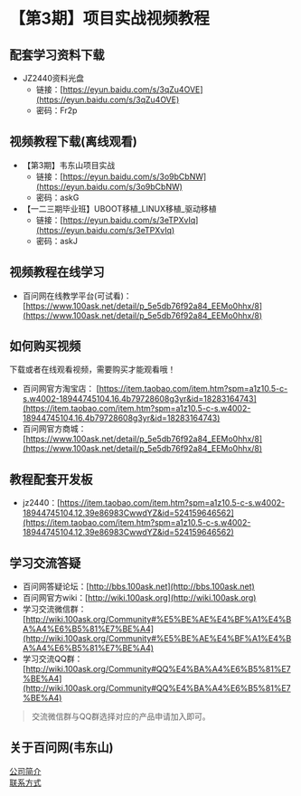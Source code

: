 # 【第3期】项目实战视频教程
## 配套学习资料下载
- JZ2440资料光盘  
  - 链接：[https://eyun.baidu.com/s/3qZu4OVE](https://eyun.baidu.com/s/3qZu4OVE)
  - 密码：Fr2p

## 视频教程下载(离线观看)
- 【第3期】韦东山项目实战	
  - 链接：[https://eyun.baidu.com/s/3o9bCbNW](https://eyun.baidu.com/s/3o9bCbNW)
  - 密码：askG
- 【一二三期毕业班】UBOOT移植_LINUX移植_驱动移植	
  - 链接：[https://eyun.baidu.com/s/3eTPXvIq](https://eyun.baidu.com/s/3eTPXvIq)
  - 密码：askJ

## 视频教程在线学习
- 百问网在线教学平台(可试看)：[https://www.100ask.net/detail/p_5e5db76f92a84_EEMo0hhx/8](https://www.100ask.net/detail/p_5e5db76f92a84_EEMo0hhx/8)

## 如何购买视频
下载或者在线观看视频，需要购买才能观看哦！<br>
- 百问网官方淘宝店： [https://item.taobao.com/item.htm?spm=a1z10.5-c-s.w4002-18944745104.16.4b79728608g3yr&id=18283164743](https://item.taobao.com/item.htm?spm=a1z10.5-c-s.w4002-18944745104.16.4b79728608g3yr&id=18283164743)
- 百问网官方商城：     [https://www.100ask.net/detail/p_5e5db76f92a84_EEMo0hhx/8](https://www.100ask.net/detail/p_5e5db76f92a84_EEMo0hhx/8)

## 教程配套开发板
- jz2440：[https://item.taobao.com/item.htm?spm=a1z10.5-c-s.w4002-18944745104.12.39e86983CwwdYZ&id=524159646562](https://item.taobao.com/item.htm?spm=a1z10.5-c-s.w4002-18944745104.12.39e86983CwwdYZ&id=524159646562)

## 学习交流答疑
- 百问网答疑论坛：[http://bbs.100ask.net](http://bbs.100ask.net)
- 百问网官方wiki：[http://wiki.100ask.org](http://wiki.100ask.org)
- 学习交流微信群：[http://wiki.100ask.org/Community#%E5%BE%AE%E4%BF%A1%E4%BA%A4%E6%B5%81%E7%BE%A4](http://wiki.100ask.org/Community#%E5%BE%AE%E4%BF%A1%E4%BA%A4%E6%B5%81%E7%BE%A4)
- 学习交流QQ群：  [http://wiki.100ask.org/Community#QQ%E4%BA%A4%E6%B5%81%E7%BE%A4](http://wiki.100ask.org/Community#QQ%E4%BA%A4%E6%B5%81%E7%BE%A4)

> 交流微信群与QQ群选择对应的产品申请加入即可。

## 关于百问网(韦东山)
[公司简介](http://weidongshan.gitee.io/informationdownloadcenter/documentation/AboutUs/aboutus.html)  <br>
[联系方式](http://weidongshan.gitee.io/informationdownloadcenter/documentation/AboutUs/aboutus.html#id2)